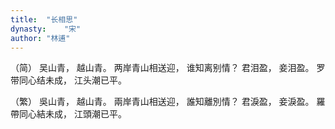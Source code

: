 ```yaml
---
title:  "长相思"
dynasty:    "宋"
author: "林逋"
---
```

（简）
吴山青，
越山青。
两岸青山相送迎，
谁知离别情？
君泪盈，
妾泪盈。
罗带同心结未成，
江头潮已平。

（繁）
吳山青，
越山青。
兩岸青山相送迎，
誰知離別情？
君淚盈，
妾淚盈。
羅帶同心結未成，
江頭潮已平。